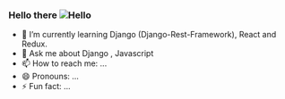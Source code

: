 ### Hello there 		![Hello](https://media.giphy.com/media/FAFo1M7EC4gRZ4HETH/giphy.gif)

<!--
**PoojaGhodmode/PoojaGhodmode** is a ✨ _special_ ✨ repository because its `README.md` (this file) appears on your GitHub profile.

Here are some ideas to get you started:
-->

- 🌱 I’m currently learning Django (Django-Rest-Framework), React and Redux.
- 💬 Ask me about Django , Javascript
- 📫 How to reach me: ...
- 😄 Pronouns: ...
- ⚡ Fun fact: ...

